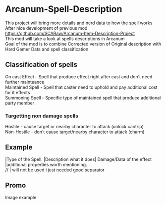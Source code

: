 # Arcanum-Spell-Description
This project will bring more details and nerd data to how the spell works  
After nice development of previous mod  
https://github.com/SCARaw/Arcanum-Item-Description-Project  
This mod will take a look at spells descriptions in Arcanum  
Goal of the mod is to combine Corrected version of Original description with Hard Gamer Data and spell classification
## Classification of spells  
On cast Effect - Spell that produce effect right after cast and don't need further mainteance  
Maintained Spell - Spell that caster need to uphold and pay additional cost for it effects  
Summoning Spell - Specific type of maintained spell that produce additional party member  
### Targetting non damage spells  
Hostile - cause target or nearby character to attack (unlock cantrip)  
Non-Hostile - don't cause target/nearby character to attack (charm)  
## Example  
|Type of the Spell: |Description what it does| Damage/Data of the effect |additional properties worth mentioning.  
// | will not be used i just needed good separator
## Promo  
Image example  
